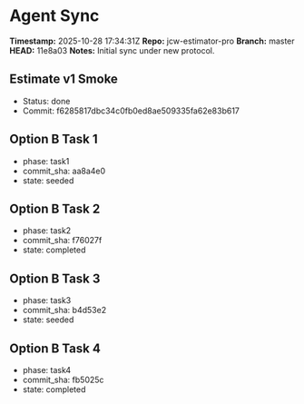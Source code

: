 # Agent Sync

**Timestamp:** 2025-10-28 17:34:31Z
**Repo:** jcw-estimator-pro
**Branch:** master
**HEAD:** 11e8a03
**Notes:** Initial sync under new protocol.

## Estimate v1 Smoke
- Status: done
- Commit: f6285817dbc34c0fb0ed8ae509335fa62e83b617

## Option B Task 1
- phase: task1
- commit_sha: aa8a4e0
- state: seeded

## Option B Task 2
- phase: task2
- commit_sha: f76027f
- state: completed

## Option B Task 3
- phase: task3
- commit_sha: b4d53e2
- state: seeded

## Option B Task 4
- phase: task4
- commit_sha: fb5025c
- state: completed
